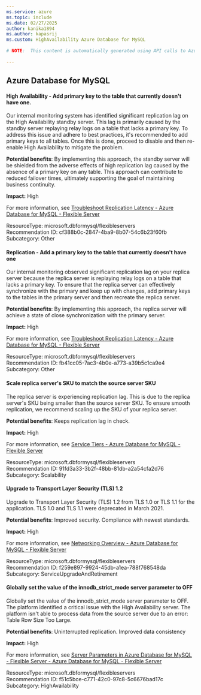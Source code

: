 ```yaml
---
ms.service: azure
ms.topic: include
ms.date: 02/27/2025
author: kanika1894
ms.author: kapasrij
ms.custom: HighAvailability Azure Database for MySQL
  
# NOTE:  This content is automatically generated using API calls to Azure. Any edits made on these files will be overwritten in the next run of the script. 
  
---
```

  
## Azure Database for MySQL  
  
<!--cf388b0c-2847-4ba9-8b07-54c6b23f60fb_begin-->

#### High Availability - Add primary key to the table that currently doesn't have one.  
  
Our internal monitoring system has identified significant replication lag on the High Availability standby server. This lag is primarily caused by the standby server replaying relay logs on a table that lacks a primary key. To address this issue and adhere to best practices, it's recommended to add primary keys to all tables. Once this is done, proceed to disable and then re-enable High Availability to mitigate the problem.  
  
**Potential benefits**: By implementing this approach, the standby server will be shielded from the adverse effects of high replication lag caused by the absence of a primary key on any table. This approach can contribute to reduced failover times, ultimately supporting the goal of maintaining business continuity.  

**Impact:** High
  
For more information, see [Troubleshoot Replication Latency - Azure Database for MySQL - Flexible Server ](/azure/mysql/how-to-troubleshoot-replication-latency#no-primary-key-or-unique-key-on-a-table)  

ResourceType: microsoft.dbformysql/flexibleservers  
Recommendation ID: cf388b0c-2847-4ba9-8b07-54c6b23f60fb  
Subcategory: Other

<!--cf388b0c-2847-4ba9-8b07-54c6b23f60fb_end-->

<!--fb41cc05-7ac3-4b0e-a773-a39b5c1ca9e4_begin-->

#### Replication - Add a primary key to the table that currently doesn't have one  
  
Our internal monitoring observed significant replication lag on your replica server  because the replica server is replaying relay logs on a table that lacks a primary key. To ensure that the replica server can effectively synchronize with the primary and keep up with changes, add primary keys to the tables in the primary server and then recreate the replica server.  
  
**Potential benefits**: By implementing this approach, the replica server will achieve a state of close synchronization with the primary server.  

**Impact:** High
  
For more information, see [Troubleshoot Replication Latency - Azure Database for MySQL - Flexible Server ](/azure/mysql/how-to-troubleshoot-replication-latency#no-primary-key-or-unique-key-on-a-table)  

ResourceType: microsoft.dbformysql/flexibleservers  
Recommendation ID: fb41cc05-7ac3-4b0e-a773-a39b5c1ca9e4  
Subcategory: Other

<!--fb41cc05-7ac3-4b0e-a773-a39b5c1ca9e4_end-->

<!--91fd3a33-3b2f-48bb-81db-a2a54cfa2d76_begin-->

#### Scale replica server's SKU to match the source server SKU  
  
The replica server is experiencing replication lag. This is due to the replica server's SKU being smaller than the source server SKU. To ensure smooth replication, we recommend scaling up the SKU of your replica server.  
  
**Potential benefits**: Keeps replication lag in check.  

**Impact:** High
  
For more information, see [Service Tiers - Azure Database for MySQL - Flexible Server ](/azure/mysql/flexible-server/concepts-service-tiers-storage)  

ResourceType: microsoft.dbformysql/flexibleservers  
Recommendation ID: 91fd3a33-3b2f-48bb-81db-a2a54cfa2d76  
Subcategory: Scalability

<!--91fd3a33-3b2f-48bb-81db-a2a54cfa2d76_end-->

<!--f259e897-9924-45db-a1ea-788f768548da_begin-->

#### Upgrade to Transport Layer Security (TLS) 1.2  
  
Upgrade to Transport Layer Security (TLS) 1.2 from TLS 1.0 or TLS 1.1 for the application. TLS 1.0 and TLS 1.1 were deprecated in March 2021.  
  
**Potential benefits**: Improved security. Compliance with newest standards.  

**Impact:** High
  
For more information, see [Networking Overview - Azure Database for MySQL - Flexible Server ](/azure/mysql/flexible-server/concepts-networking#tls-and-ssl)  

ResourceType: microsoft.dbformysql/flexibleservers  
Recommendation ID: f259e897-9924-45db-a1ea-788f768548da  
Subcategory: ServiceUpgradeAndRetirement

<!--f259e897-9924-45db-a1ea-788f768548da_end-->





<!--f51c5bce-c771-42c0-97c8-5c6676bad17c_begin-->

#### Globally set the value of the innodb_strict_mode server parameter to OFF  
  
Globally set the value of the innodb_strict_mode  server parameter to OFF. The platform identified a critical issue with the High Availability server. The platform isn't able to process data from the source server due to an error: Table Row Size Too Large.  
  
**Potential benefits**: Uninterrupted replication. Improved data consistency  

**Impact:** High
  
For more information, see [Server Parameters in Azure Database for MySQL - Flexible Server - Azure Database for MySQL - Flexible Server](https://aka.ms/innodb_strict_mode_serverpara)  

ResourceType: microsoft.dbformysql/flexibleservers  
Recommendation ID: f51c5bce-c771-42c0-97c8-5c6676bad17c  
Subcategory: HighAvailability

<!--f51c5bce-c771-42c0-97c8-5c6676bad17c_end-->

<!--articleBody-->
